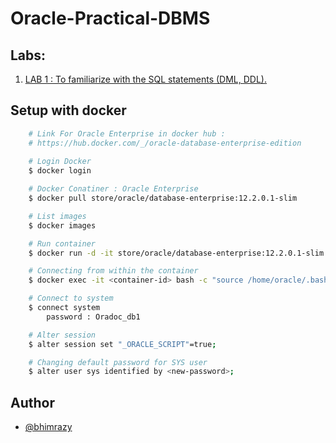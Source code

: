# Oracle-Practical-DBMS

## Labs:

1. [LAB 1 : To familiarize with the SQL statements (DML, DDL).](https://github.com/bhimrazy/Oracle-Practical-DBMS/blob/main/Labs/Lab_1.md)


## Setup with docker
```bash
    # Link For Oracle Enterprise in docker hub : 
    # https://hub.docker.com/_/oracle-database-enterprise-edition
    
    # Login Docker
    $ docker login

    # Docker Conatiner : Oracle Enterprise 
    $ docker pull store/oracle/database-enterprise:12.2.0.1-slim 

    # List images
    $ docker images

    # Run container
    $ docker run -d -it store/oracle/database-enterprise:12.2.0.1-slim

    # Connecting from within the container
    $ docker exec -it <container-id> bash -c "source /home/oracle/.bashrc; sqlplus /nolog"

    # Connect to system
    $ connect system
        password : Oradoc_db1

    # Alter session
    $ alter session set "_ORACLE_SCRIPT"=true;  

    # Changing default password for SYS user
    $ alter user sys identified by <new-password>;

```
## Author
- [@bhimrazy](https://www.github.com/bhimrazy)